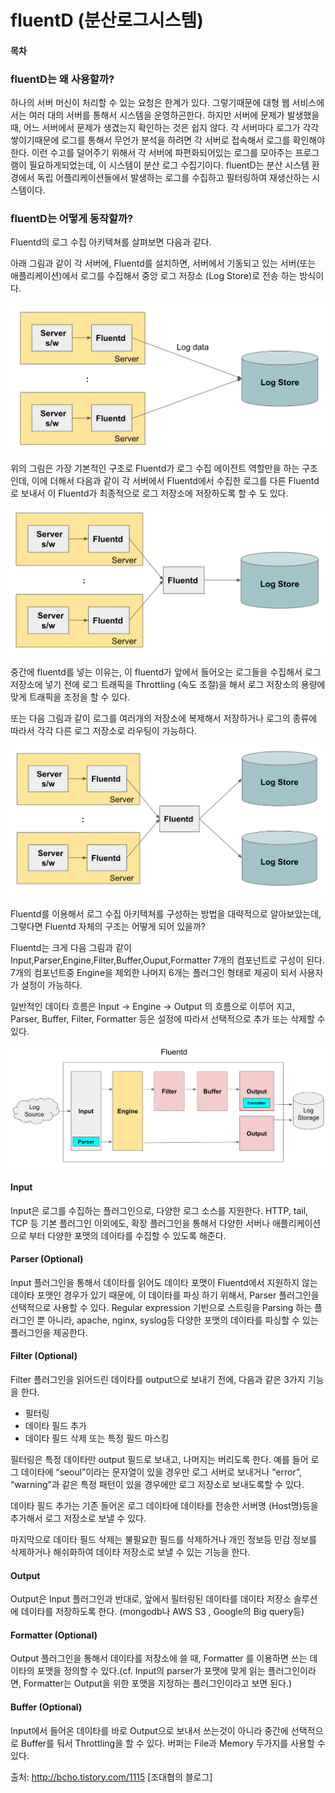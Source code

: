 # fluentD (분산로그시스템)
#### 목차

### fluentD는 왜 사용할까?
하나의 서버 머신이 처리할 수 있는 요청은 한계가 있다. 그렇기때문에 대형 웹 서비스에서는 여러 대의 서버를 통해서 시스템을 운영하곤한다.
하지만 서버에 문제가 발생했을때, 어느 서버에서 문제가 생겼는지 확인하는 것은 쉽지 않다. 각 서버마다 로그가 각각 쌓이기때문에 로그를 통해서 무언가 분석을 하려면
각 서버로 접속해서 로그를 확인해야한다. 이런 수고를 덜어주기 위해서 각 서버에 파편화되어있는 로그를 모아주는 프로그램이 필요하게되었는데, 이 시스템이 분산 로그 수집기이다.
fluentD는 분산 시스템 환경에서 독립 어플리케이션들에서 발생하는 로그를 수집하고 필터링하여 재생산하는 시스템이다.


### fluentD는 어떻게 동작할까?

Fluentd의 로그 수집 아키텍쳐를 살펴보면 다음과 같다.



아래 그림과 같이 각 서버에, Fluentd를 설치하면, 서버에서 기동되고 있는 서버(또는 애플리케이션)에서 로그를 수집해서 중앙 로그 저장소 (Log Store)로 전송 하는 방식이다.

![topology1](./topology1.png)



위의 그림은 가장 기본적인 구조로 Fluentd가 로그 수집 에이전트 역할만을 하는 구조인데, 이에 더해서 다음과 같이 각 서버에서 Fluentd에서 수집한 로그를 다른 Fluentd로 보내서 이 Fluentd가 최종적으로 로그 저장소에 저장하도록 할 수 도 있다.


![topology2](./topology2.png)


중간에 fluentd를 넣는 이유는, 이 fluentd가 앞에서 들어오는 로그들을 수집해서 로그 저장소에 넣기 전에 로그 트래픽을 Throttling (속도 조절)을 해서 로그 저장소의 용량에 맞게 트래픽을 조정을 할 수 있다.

또는 다음 그림과 같이 로그를 여러개의 저장소에 복제해서 저장하거나 로그의 종류에 따라서 각각 다른 로그 저장소로 라우팅이 가능하다.

![topology3](./topology3.png)


Fluentd를 이용해서 로그 수집 아키텍쳐를 구성하는 방법을 대략적으로 알아보았는데, 그렇다면 Fluentd 자체의 구조는 어떻게 되어 있을까?

Fluentd는 크게 다음 그림과 같이 Input,Parser,Engine,Filter,Buffer,Ouput,Formatter 7개의 컴포넌트로 구성이 된다.  7개의 컴포넌트중 Engine을 제외한 나머지 6개는 플러그인 형태로 제공이 되서 사용자가 설정이 가능하다.

일반적인 데이타 흐름은 Input → Engine → Output 의 흐름으로 이루어 지고,  Parser, Buffer, Filter, Formatter 등은 설정에 따라서 선택적으로 추가 또는 삭제할 수 있다.


![fluentd-archi](./fluentd-archi.png)




#### Input
Input은 로그를 수집하는 플러그인으로, 다양한 로그 소스를 지원한다. HTTP, tail, TCP 등 기본 플러그인 이외에도, 확장 플러그인을 통해서 다양한 서버나 애플리케이션으로 부터 다양한 포맷의 데이타를 수집할 수 있도록 해준다.

#### Parser (Optional)
Input 플러그인을 통해서 데이타를 읽어도 데이타 포맷이 Fluentd에서 지원하지 않는 데이타 포맷인 경우가 있기 때문에, 이 데이타를 파싱 하기 위해서, Parser 플러그인을 선택적으로 사용할 수 있다. Regular expression  기반으로 스트링을 Parsing 하는 플러그인 뿐 아니라, apache, nginx, syslog등 다양한 포맷의 데이타를 파싱할 수 있는 플러그인을 제공한다.

#### Filter (Optional)
Filter 플러그인을 읽어드린 데이타를 output으로 보내기 전에, 다음과 같은 3가지 기능을 한다.

- 필터링
- 데이타 필드 추가
- 데이타 필드 삭제 또는 특정 필드 마스킹

필터링은 특정 데이타만 output 필드로 보내고, 나머지는 버리도록 한다. 예를 들어 로그 데이타에 “seoul”이라는 문자열이 있을 경우만 로그 서버로 보내거나 “error”, “warning”과 같은 특정 패턴이 있을 경우에만 로그 저장소로 보내도록할 수 있다.



데이타 필드 추가는 기존 들어온 로그 데이타에 데이타를 전송한 서버명 (Host명)등을 추가해서 로그 저장소로 보낼 수 있다.

마지막으로 데이타 필드 삭제는 불필요한 필드를 삭제하거나 개인 정보등 민감 정보를 삭제하거나 해쉬화하여 데이타 저장소로 보낼 수 있는 기능을 한다.

#### Output
Output은 Input 플러그인과 반대로, 앞에서 필터링된 데이타를  데이타 저장소 솔루션에 데이타를 저장하도록 한다. (mongodb나 AWS S3 , Google의 Big query등)

#### Formatter (Optional)
Output 플러그인을 통해서 데이타를 저장소에 쓸 때, Formatter 를 이용하면 쓰는 데이타의 포맷을 정의할 수 있다.(cf. Input의 parser가 포맷에 맞게 읽는 플러그인이라면, Formatter는 Output을 위한 포맷을 지정하는 플러그인이라고 보면 된다.)

#### Buffer (Optional)
Input에서 들어온 데이타를 바로 Output으로 보내서 쓰는것이 아니라 중간에 선택적으로 Buffer를 둬서 Throttling을 할 수 있다. 버퍼는 File과  Memory 두가지를 사용할 수 있다.



출처: http://bcho.tistory.com/1115 [조대협의 블로그]
